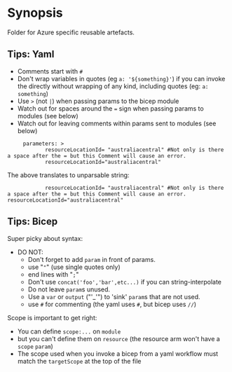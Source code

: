 # Synopsis #

Folder for Azure specific reusable artefacts.

## Tips: Yaml ##
* Comments start with `#`
* Don't wrap variables in quotes (eg `a: '${something}'`) if you can invoke the directly without wrapping of any kind, including quotes (eg: `a: something`)
* Use `>` (not `|`) when passing params to the bicep module
* Watch out for spaces around the `=` sign when passing params to modules (see below)
* Watch out for leaving comments within params sent to modules (see below)

```
     parameters: >
            resourceLocationId= "australiacentral" #Not only is there a space after the = but this Comment will cause an error.
            resourceLocationId="australiacentral" 
```
The above translates to unparsable string:
```
            resourceLocationId= "australiacentral" #Not only is there a space after the = but this Comment will cause an error. resourceLocationId="australiacentral"
```

## Tips: Bicep ##
Super picky about syntax:
* DO NOT:
  * Don't forget to add `param` in front of params.
  * use "`"`" (use single quotes only)
  * end lines with "`;`"
  * Don't use `concat('foo','bar',etc...)` if you can string-interpolate
  * Do not leave `param`s unused.
  * Use a `var` or `output` ("'_'") to 'sink' `param`s that are not used.
  * use `#` for commenting (the yaml uses `#`, but bicep uses `//`)


Scope is important to get right:
* You can define `scope:...` on `module`
* but you can't define them on `resource` (the resource arm won't have a `scope` `param`)
* The scope used when you invoke a bicep from a yaml workflow must match the `targetScope` at the top of the file


